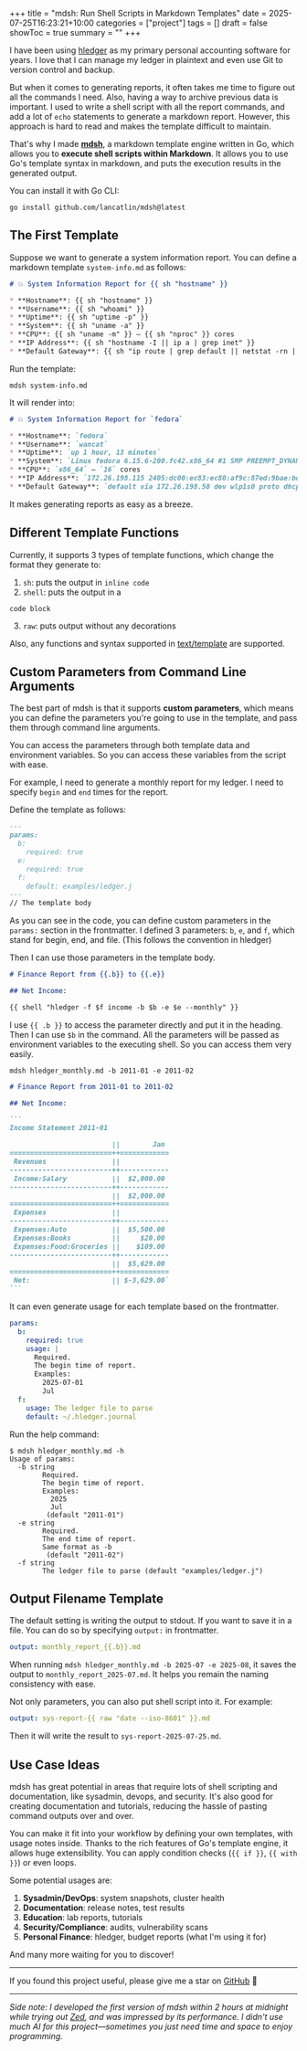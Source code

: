 +++
title = "mdsh: Run Shell Scripts in Markdown Templates"
date = 2025-07-25T16:23:21+10:00
categories = ["project"]
tags = []
draft = false
showToc = true
summary = ""
+++

I have been using [hledger](https://hledger.org/) as my primary personal accounting software for years.
I love that I can manage my ledger in plaintext and even use Git to version control and backup.

But when it comes to generating reports, it often takes me time to figure out all the commands I need.
Also, having a way to archive previous data is important.
I used to write a shell script with all the report commands, and add a lot of `echo` statements to generate a markdown report.
However, this approach is hard to read and makes the template difficult to maintain.

That's why I made [**mdsh**](https://github.com/lancatlin/mdsh), a markdown template engine written in Go, which allows you to **execute shell scripts within Markdown**.
It allows you to use Go's template syntax in markdown, and puts the execution results in the generated output.

You can install it with Go CLI:

    go install github.com/lancatlin/mdsh@latest

## The First Template

Suppose we want to generate a system information report.
You can define a markdown template `system-info.md` as follows:

~~~~markdown
# 💥 System Information Report for {{ sh "hostname" }}

* **Hostname**: {{ sh "hostname" }}
* **Username**: {{ sh "whoami" }}
* **Uptime**: {{ sh "uptime -p" }}
* **System**: {{ sh "uname -a" }}
* **CPU**: {{ sh "uname -m" }} — {{ sh "nproc" }} cores
* **IP Address**: {{ sh "hostname -I || ip a | grep inet" }}
* **Default Gateway**: {{ sh "ip route | grep default || netstat -rn | grep default" }}
~~~~

Run the template:

    mdsh system-info.md

It will render into:

~~~~markdown
# 💥 System Information Report for `fedora`

* **Hostname**: `fedora`
* **Username**: `wancat`
* **Uptime**: `up 1 hour, 13 minutes`
* **System**: `Linux fedora 6.15.6-200.fc42.x86_64 #1 SMP PREEMPT_DYNAMIC Thu Jul 10 15:22:32 UTC 2025 x86_64 GNU/Linux`
* **CPU**: `x86_64` — `16` cores
* **IP Address**: `172.26.198.115 2405:dc00:ec83:ec80:af9c:87ed:9bae:bd0d`
* **Default Gateway**: `default via 172.26.198.50 dev wlp1s0 proto dhcp src 172.26.198.115 metric 600`
~~~~

It makes generating reports as easy as a breeze.

## Different Template Functions

Currently, it supports 3 types of template functions, which change the format they generate to:

1. `sh`: puts the output in `inline code`
2. `shell`: puts the output in a
```
code block
```
3. `raw`: puts output without any decorations

Also, any functions and syntax supported in [text/template](https://pkg.go.dev/text/template) are supported.

## Custom Parameters from Command Line Arguments

The best part of mdsh is that it supports **custom parameters**, which means you can define the parameters you're going to use in the template, and pass them through command line arguments.

You can access the parameters through both template data and environment variables.
So you can access these variables from the script with ease.

For example, I need to generate a monthly report for my ledger.
I need to specify `begin` and `end` times for the report.

Define the template as follows:

~~~~markdown
---
params:
  b:
    required: true
  e:
    required: true
  f:
    default: examples/ledger.j
---
// The template body
~~~~

As you can see in the code, you can define custom parameters in the `params:` section in the frontmatter.
I defined 3 parameters: `b`, `e`, and `f`, which stand for begin, end, and file. (This follows the convention in hledger)

Then I can use those parameters in the template body.

~~~~markdown
# Finance Report from {{.b}} to {{.e}}

## Net Income:

{{ shell "hledger -f $f income -b $b -e $e --monthly" }}
~~~~

I use `{{ .b }}` to access the parameter directly and put it in the heading.
Then I can use `$b` in the command.
All the parameters will be passed as environment variables to the executing shell.
So you can access them very easily.

    mdsh hledger_monthly.md -b 2011-01 -e 2011-02

~~~~markdown
# Finance Report from 2011-01 to 2011-02

## Net Income:

```
Income Statement 2011-01

                         ||        Jan
=========================++============
 Revenues                ||
-------------------------++------------
 Income:Salary           ||  $2,000.00
-------------------------++------------
                         ||  $2,000.00
=========================++============
 Expenses                ||
-------------------------++------------
 Expenses:Auto           ||  $5,500.00
 Expenses:Books          ||     $20.00
 Expenses:Food:Groceries ||    $109.00
-------------------------++------------
                         ||  $5,629.00
=========================++============
 Net:                    || $-3,629.00`
```
~~~~

It can even generate usage for each template based on the frontmatter.

~~~~yaml
params:
  b:
    required: true
    usage: |
      Required.
      The begin time of report.
      Examples:
        2025-07-01
        Jul
  f:
    usage: The ledger file to parse
    default: ~/.hledger.journal
~~~~

Run the help command:

```
$ mdsh hledger_monthly.md -h
Usage of params:
  -b string
    	Required.
    	The begin time of report.
    	Examples:
    	  2025
    	  Jul
    	 (default "2011-01")
  -e string
    	Required.
    	The end time of report.
    	Same format as -b
    	 (default "2011-02")
  -f string
    	The ledger file to parse (default "examples/ledger.j")
```

## Output Filename Template

The default setting is writing the output to stdout.
If you want to save it in a file.
You can do so by specifying `output:` in frontmatter.

```yaml
output: monthly_report_{{.b}}.md
```

When running `mdsh hledger_monthly.md -b 2025-07 -e 2025-08`, it saves the output to `monthly_report_2025-07.md`.
It helps you remain the naming consistency with ease.

Not only parameters, you can also put shell script into it.
For example:

```yaml
output: sys-report-{{ raw "date --iso-8601" }}.md
```

Then it will write the result to `sys-report-2025-07-25.md`.

## Use Case Ideas

mdsh has great potential in areas that require lots of shell scripting and documentation, like sysadmin, devops, and security.
It's also good for creating documentation and tutorials, reducing the hassle of pasting command outputs over and over.

You can make it fit into your workflow by defining your own templates, with usage notes inside.
Thanks to the rich features of Go's template engine, it allows huge extensibility.
You can apply condition checks (`{{ if }}`, `{{ with }}`) or even loops.

Some potential usages are:
1. **Sysadmin/DevOps**: system snapshots, cluster health
2. **Documentation**: release notes, test results
3. **Education**: lab reports, tutorials
4. **Security/Compliance**: audits, vulnerability scans
5. **Personal Finance**: hledger, budget reports (what I'm using it for)

And many more waiting for you to discover!

---

If you found this project useful, please give me a star on [GitHub](https://github.com/lancatlin/mdsh) 🌟

---

*Side note: I developed the first version of mdsh within 2 hours at midnight while trying out [Zed](https://zed.dev/), and was impressed by its performance. I didn't use much AI for this project—sometimes you just need time and space to enjoy programming.*

